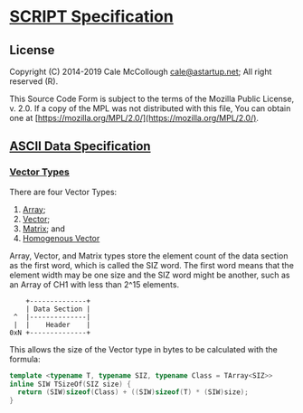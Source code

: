 # [SCRIPT Specification](../../readme.md)

## License

Copyright (C) 2014-2019 Cale McCollough <cale@astartup.net>; All right reserved (R).

This Source Code Form is subject to the terms of the Mozilla Public License, v. 2.0. If a copy of the MPL was not distributed with this file, You can obtain one at [https://mozilla.org/MPL/2.0/](https://mozilla.org/MPL/2.0/).

## [ASCII Data Specification](../readme.md)

### [Vector Types](readme.md)

There are four Vector Types:

1. [Array](./array.md);
2. [Vector](./vector.md);
3. [Matrix](./matrix); and 
4. [Homogenous Vector](./homogeneous_vector.md)

Array, Vector, and Matrix types store the element count of the data section as the first word, which is called the SIZ word. The first word means that the element width may be one size and the SIZ word might be another, such as an Array of CH1 with less than 2^15 elements.

```AsciiArt
    +--------------+
    | Data Section |
 ^  |--------------|
 |  |    Header    |
0xN +--------------+
```

This allows the size of the Vector type in bytes to be calculated with the formula:

```C++
template <typename T, typename SIZ, typename Class = TArray<SIZ>>
inline SIW TSizeOf(SIZ size) {
  return (SIW)sizeof(Class) + ((SIW)sizeof(T) * (SIW)size);
}
```
